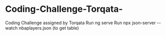 # Coding-Challenge-Torqata-
Coding Challenge assigned by Torqata
Run ng serve
Run npx json-server --watch nbaplayers.json (to get table)

